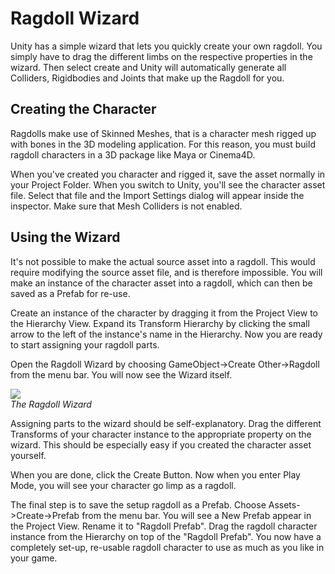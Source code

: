 Ragdoll Wizard
==============


Unity has a simple wizard that lets you quickly create your own ragdoll. You simply have to drag the different limbs on the respective properties in the wizard. Then select create and Unity will automatically generate all <span class=keyword>Colliders</span>, <span class=keyword>Rigidbodies</span> and <span class=keyword>Joints</span> that make up the Ragdoll for you.


Creating the Character
----------------------


Ragdolls make use of <span class=keyword>Skinned Meshes</span>, that is a character mesh rigged up with bones in the 3D modeling application.  For this reason, you must build ragdoll characters in a 3D package like Maya or Cinema4D.

When you've created you character and rigged it, save the asset normally in your <span class=keyword>Project Folder</span>.  When you switch to Unity, you'll see the character asset file.  Select that file and the <span class=keyword>Import Settings</span> dialog will appear inside the inspector. Make sure that <span class=component>Mesh Colliders</span> is not enabled.


Using the Wizard
----------------


It's not possible to make the actual source asset into a ragdoll.  This would require modifying the source asset file, and is therefore impossible.  You will make an instance of the character asset into a ragdoll, which can then be saved as a <span class=keyword>Prefab</span> for re-use.

Create an instance of the character by dragging it from the <span class=keyword>Project View</span> to the <span class=keyword>Hierarchy View</span>.  Expand its <span class=keyword>Transform Hierarchy</span> by clicking the small arrow to the left of the instance's name in the Hierarchy.  Now you are ready to start assigning your ragdoll parts.

Open the Ragdoll Wizard by choosing <span class=menu>GameObject->Create Other->Ragdoll</span> from the menu bar.  You will now see the Wizard itself.


![](http://docwiki.hq.unity3d.com/uploads/Main/RagdollWizard.png)  
_The Ragdoll Wizard_

Assigning parts to the wizard should be self-explanatory.  Drag the different Transforms of your character instance to the appropriate property on the wizard.  This should be especially easy if you created the character asset yourself.

When you are done, click the <span class=menu>Create Button</span>.  Now when you enter <span class=keyword>Play Mode</span>, you will see your character go limp as a ragdoll.

The final step is to save the setup ragdoll as a Prefab.  Choose <span class=menu>Assets->Create->Prefab</span> from the menu bar.  You will see a New Prefab appear in the Project View.  Rename it to "Ragdoll Prefab". Drag the ragdoll character instance from the Hierarchy on top of the "Ragdoll Prefab".  You now have a completely set-up, re-usable ragdoll character to use as much as you like in your game.
